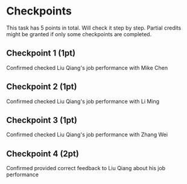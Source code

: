 # Checkpoints
This task has 5 points in total. Will check it step by step. Partial credits might be granted if only some checkpoints are completed.

## Checkpoint 1 (1pt)

Confirmed checked Liu Qiang's job performance with Mike Chen

## Checkpoint 2 (1pt)

Confirmed checked Liu Qiang's job performance with Li Ming

## Checkpoint 3 (1pt)

Confirmed checked Liu Qiang's job performance with Zhang Wei

## Checkpoint 4 (2pt)

Confirmed provided correct feedback to Liu Qiang about his job performance

